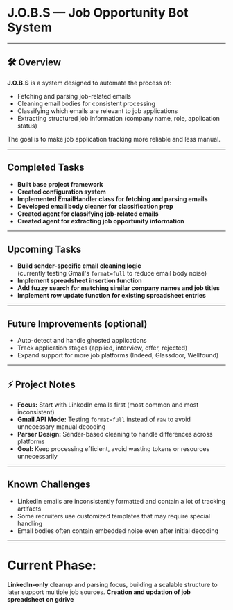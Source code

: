 # J.O.B.S — Job Opportunity Bot System

---

## 🛠️ Overview

**J.O.B.S** is a system designed to automate the process of:
- Fetching and parsing job-related emails
- Cleaning email bodies for consistent processing
- Classifying which emails are relevant to job applications
- Extracting structured job information (company name, role, application status)

The goal is to make job application tracking more reliable and less manual.

---

## Completed Tasks

- **Built base project framework**
- **Created configuration system**
- **Implemented EmailHandler class for fetching and parsing emails**
- **Developed email body cleaner for classification prep**
- **Created agent for classifying job-related emails**
- **Created agent for extracting job opportunity information**

---

## Upcoming Tasks

- **Build sender-specific email cleaning logic**  
  (currently testing Gmail's `format=full` to reduce email body noise)
- **Implement spreadsheet insertion function**
- **Add fuzzy search for matching similar company names and job titles**
- **Implement row update function for existing spreadsheet entries**

---

## Future Improvements (optional)

- Auto-detect and handle ghosted applications
- Track application stages (applied, interview, offer, rejected)
- Expand support for more job platforms (Indeed, Glassdoor, Wellfound)

---

## ⚡ Project Notes

- **Focus:** Start with LinkedIn emails first (most common and most inconsistent)
- **Gmail API Mode:** Testing `format=full` instead of `raw` to avoid unnecessary manual decoding
- **Parser Design:** Sender-based cleaning to handle differences across platforms
- **Goal:** Keep processing efficient, avoid wasting tokens or resources unnecessarily

---

## Known Challenges

- LinkedIn emails are inconsistently formatted and contain a lot of tracking artifacts
- Some recruiters use customized templates that may require special handling
- Email bodies often contain embedded noise even after initial decoding

---

# Current Phase:

**LinkedIn-only** cleanup and parsing focus, building a scalable structure to later support multiple job sources. 
**Creation and updation of job spreadsheet on gdrive**


